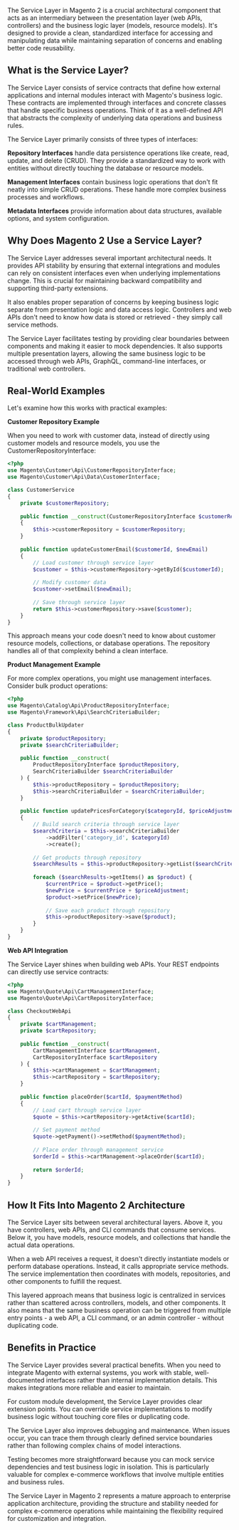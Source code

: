 The Service Layer in Magento 2 is a crucial architectural component that acts as an intermediary between the presentation layer (web APIs, controllers) and the business logic layer (models, resource models). It's designed to provide a clean, standardized interface for accessing and manipulating data while maintaining separation of concerns and enabling better code reusability.

## What is the Service Layer?

The Service Layer consists of service contracts that define how external applications and internal modules interact with Magento's business logic. These contracts are implemented through interfaces and concrete classes that handle specific business operations. Think of it as a well-defined API that abstracts the complexity of underlying data operations and business rules.

The Service Layer primarily consists of three types of interfaces:

**Repository Interfaces** handle data persistence operations like create, read, update, and delete (CRUD). They provide a standardized way to work with entities without directly touching the database or resource models.

**Management Interfaces** contain business logic operations that don't fit neatly into simple CRUD operations. These handle more complex business processes and workflows.

**Metadata Interfaces** provide information about data structures, available options, and system configuration.

## Why Does Magento 2 Use a Service Layer?

The Service Layer addresses several important architectural needs. It provides API stability by ensuring that external integrations and modules can rely on consistent interfaces even when underlying implementations change. This is crucial for maintaining backward compatibility and supporting third-party extensions.

It also enables proper separation of concerns by keeping business logic separate from presentation logic and data access logic. Controllers and web APIs don't need to know how data is stored or retrieved - they simply call service methods.

The Service Layer facilitates testing by providing clear boundaries between components and making it easier to mock dependencies. It also supports multiple presentation layers, allowing the same business logic to be accessed through web APIs, GraphQL, command-line interfaces, or traditional web controllers.

## Real-World Examples

Let's examine how this works with practical examples:

**Customer Repository Example**

When you need to work with customer data, instead of directly using customer models and resource models, you use the CustomerRepositoryInterface:

```php
<?php
use Magento\Customer\Api\CustomerRepositoryInterface;
use Magento\Customer\Api\Data\CustomerInterface;

class CustomerService
{
    private $customerRepository;
    
    public function __construct(CustomerRepositoryInterface $customerRepository)
    {
        $this->customerRepository = $customerRepository;
    }
    
    public function updateCustomerEmail($customerId, $newEmail)
    {
        // Load customer through service layer
        $customer = $this->customerRepository->getById($customerId);
        
        // Modify customer data
        $customer->setEmail($newEmail);
        
        // Save through service layer
        return $this->customerRepository->save($customer);
    }
}
```

This approach means your code doesn't need to know about customer resource models, collections, or database operations. The repository handles all of that complexity behind a clean interface.

**Product Management Example**

For more complex operations, you might use management interfaces. Consider bulk product operations:

```php
<?php
use Magento\Catalog\Api\ProductRepositoryInterface;
use Magento\Framework\Api\SearchCriteriaBuilder;

class ProductBulkUpdater
{
    private $productRepository;
    private $searchCriteriaBuilder;
    
    public function __construct(
        ProductRepositoryInterface $productRepository,
        SearchCriteriaBuilder $searchCriteriaBuilder
    ) {
        $this->productRepository = $productRepository;
        $this->searchCriteriaBuilder = $searchCriteriaBuilder;
    }
    
    public function updatePricesForCategory($categoryId, $priceAdjustment)
    {
        // Build search criteria through service layer
        $searchCriteria = $this->searchCriteriaBuilder
            ->addFilter('category_id', $categoryId)
            ->create();
            
        // Get products through repository
        $searchResults = $this->productRepository->getList($searchCriteria);
        
        foreach ($searchResults->getItems() as $product) {
            $currentPrice = $product->getPrice();
            $newPrice = $currentPrice + $priceAdjustment;
            $product->setPrice($newPrice);
            
            // Save each product through repository
            $this->productRepository->save($product);
        }
    }
}
```

**Web API Integration**

The Service Layer shines when building web APIs. Your REST endpoints can directly use service contracts:

```php
<?php
use Magento\Quote\Api\CartManagementInterface;
use Magento\Quote\Api\CartRepositoryInterface;

class CheckoutWebApi
{
    private $cartManagement;
    private $cartRepository;
    
    public function __construct(
        CartManagementInterface $cartManagement,
        CartRepositoryInterface $cartRepository
    ) {
        $this->cartManagement = $cartManagement;
        $this->cartRepository = $cartRepository;
    }
    
    public function placeOrder($cartId, $paymentMethod)
    {
        // Load cart through service layer
        $quote = $this->cartRepository->getActive($cartId);
        
        // Set payment method
        $quote->getPayment()->setMethod($paymentMethod);
        
        // Place order through management service
        $orderId = $this->cartManagement->placeOrder($cartId);
        
        return $orderId;
    }
}
```

## How It Fits Into Magento 2 Architecture

The Service Layer sits between several architectural layers. Above it, you have controllers, web APIs, and CLI commands that consume services. Below it, you have models, resource models, and collections that handle the actual data operations.

When a web API receives a request, it doesn't directly instantiate models or perform database operations. Instead, it calls appropriate service methods. The service implementation then coordinates with models, repositories, and other components to fulfill the request.

This layered approach means that business logic is centralized in services rather than scattered across controllers, models, and other components. It also means that the same business operation can be triggered from multiple entry points - a web API, a CLI command, or an admin controller - without duplicating code.

## Benefits in Practice

The Service Layer provides several practical benefits. When you need to integrate Magento with external systems, you work with stable, well-documented interfaces rather than internal implementation details. This makes integrations more reliable and easier to maintain.

For custom module development, the Service Layer provides clear extension points. You can override service implementations to modify business logic without touching core files or duplicating code.

The Service Layer also improves debugging and maintenance. When issues occur, you can trace them through clearly defined service boundaries rather than following complex chains of model interactions.

Testing becomes more straightforward because you can mock service dependencies and test business logic in isolation. This is particularly valuable for complex e-commerce workflows that involve multiple entities and business rules.

The Service Layer in Magento 2 represents a mature approach to enterprise application architecture, providing the structure and stability needed for complex e-commerce operations while maintaining the flexibility required for customization and integration.